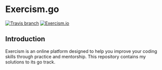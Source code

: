 # Exercism.go
[![Travis branch](https://img.shields.io/travis/com/1995parham/Exercism.go/master.svg?style=flat-square)](https://travis-ci.com/1995parham/Exercism.go)
[![Exercism.io](https://img.shields.io/badge/exercism.io-1995parham-orange.svg)](https://exercism.io/profiles/1995parham)

## Introduction
Exercism is an online platform designed to help you improve your coding skills through practice and mentorship.
This repository contains my solutions to its go track.
